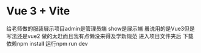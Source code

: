 # Vue 3 + Vite

给老师做的服装展示项目admin是管理员端 show是展示端
虽说用的是Vue3但是写法还是vue2 做的太赶而且我有点懒没来得及学新规范
进入项目文件夹后
下载依赖npm install
运行npm run dev 
